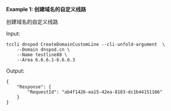 **Example 1: 创建域名的自定义线路**

创建域名的自定义线路

Input: 

```
tccli dnspod CreateDomainCustomLine --cli-unfold-argument  \
    --Domain dnspod.cn \
    --Name testline88 \
    --Area 6.6.6.1-6.6.6.3
```

Output: 
```
{
    "Response": {
        "RequestId": "ab4f1426-ea15-42ea-8183-dc1b44151166"
    }
}
```

